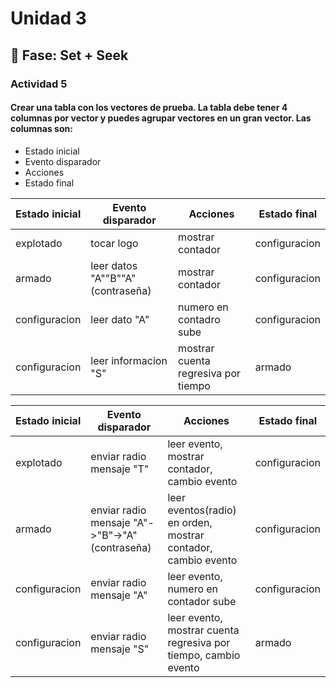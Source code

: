 # Unidad 3

## 🔎 Fase: Set + Seek

### Actividad 5
#### Crear una tabla con los vectores de prueba. La tabla debe tener 4 columnas por vector y puedes agrupar vectores en un gran vector. Las columnas son:
 * Estado inicial
 * Evento disparador
 * Acciones
 * Estado final

|Estado inicial|Evento disparador|Acciones|Estado final|
|--|--|--|--|
|explotado|tocar logo|mostrar contador|configuracion|
|armado|leer datos "A""B""A" (contraseña)|mostrar contador|configuracion|
|configuracion|leer dato "A"|numero en contadro sube|configuracion|
|configuracion|leer informacion "S"|mostrar cuenta regresiva por tiempo|armado|

|Estado inicial|Evento disparador|Acciones|Estado final|
|--|--|--|--|
|explotado|enviar radio mensaje "T"|leer evento, mostrar contador, cambio evento|configuracion|
|armado|enviar radio mensaje "A"->"B"->"A" (contraseña)|leer eventos(radio) en orden, mostrar contador, cambio evento|configuracion|
|configuracion|enviar radio mensaje "A"|leer evento, numero en contador sube|configuracion|
|configuracion|enviar radio mensaje "S"|leer evento, mostrar cuenta regresiva por tiempo, cambio evento|armado|




